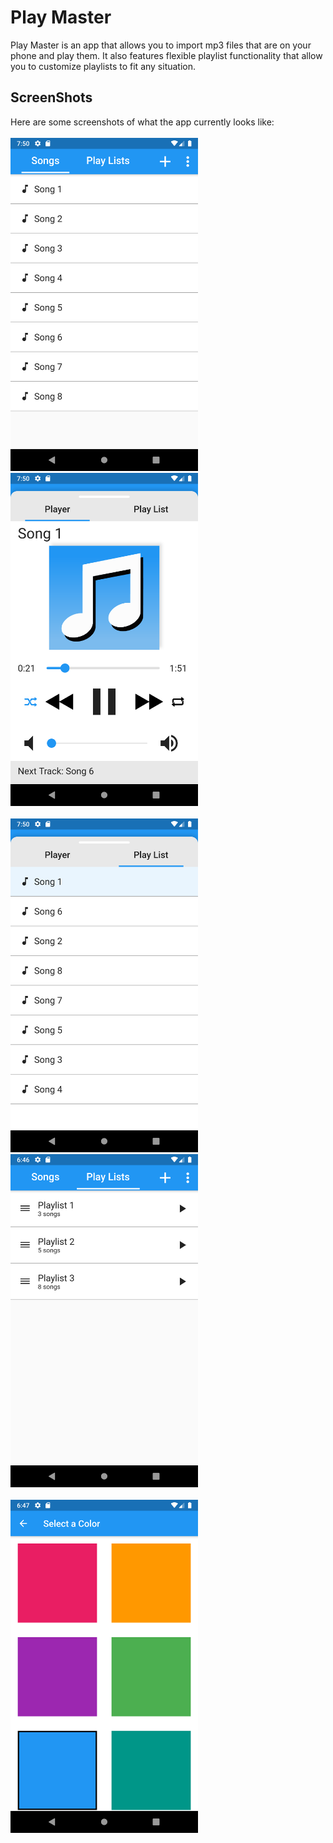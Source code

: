 # Play Master

Play Master is an app that allows you to import mp3 files that are on your phone and play them. It also features flexible playlist functionality that allow you to customize playlists to fit any situation.

## ScreenShots
Here are some screenshots of what the app currently looks like:
<br/>
<br/>
<img src="screenshots/songsDisplay.png" width="300"/>
&nbsp;&nbsp;&nbsp;&nbsp;&nbsp;&nbsp;&nbsp;&nbsp;&nbsp;&nbsp;
<img src="screenshots/MMD.png" width="300"/>
<br/>
<br/>
<img src="screenshots/MMDPlaylist.png" width="300"/>
&nbsp;&nbsp;&nbsp;&nbsp;&nbsp;&nbsp;&nbsp;&nbsp;&nbsp;&nbsp;
<img src="screenshots/playlists.png" width="300"/>
<br/>
<br/>
<img src="screenshots/themeChanger.png" width="300"/>
